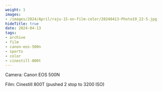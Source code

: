 ```yaml
---
weight: 1
images:
- /images/2024/April/raju-15-on-film-color/20240413-Photo19_22-5.jpg
hideTitle: true
date: 2024-04-13
tags:
- archive
- film
- canon-eos-500n
- sports
- color
- cinestill-800t
---
```


Camera: Canon EOS 500N

Film: Cinestill 800T (pushed 2 stop to 3200 ISO)